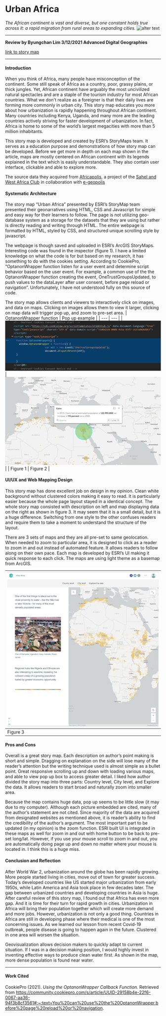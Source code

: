 # Urban Africa
*The African continent is vast and diverse, but one constant holds true across it: a rapid migration from rural areas to expanding cities.*
![alter text](/img/main.png)
___
**Review by Byungchan Lim
3/12/2021
Advanced Digital Geographies**

[link to story map](https://storymaps.arcgis.com/stories/73a4b40120b44a3fb9d6935d53d49330)
___
#### Introduction
When you think of Africa, many people have misconception of the continent. Some still speak of Africa as a country, poor, grassy plains, or thick jungles. Yet, African continent have arguably the most uncivilized natural spectacles and are a staple of the tourism industry for most African countries. What we don't realize as a foreigner is that their daily lives are forming more commonly in urban city. This story map educates you more about how urbanization is rapidly happening throughout African continent. Many countries including Kenya, Uganda, and many more are the leading countries actively striving for faster development of urbanization. In fact, Africa is home to some of the world’s largest megacities with more than 5 million inhabitants.

This story map is developed and created by ESRI’s StoryMaps team. It serves as a education purpose and demonstrations of how story map can be developed. Before we get more in depth on each map shown in the article, maps are mostly centered on African continent with its legends explained in the text which is easily understandable. They also contain user interface, clickable and able to explore more.

The source data they acquired from [Africapolis]( https://africapolis.org/data), a project of the [Sahel and West Africa Club](https://www.oecd.org/swac/) in collaboration with [e-geopolis](http://e-geopolis.org/en/home/)

#### Systematic Architecture
The story map “Urban Africa” presented by ESRI’s StoryMap team presented their geonarratives using HTML, CSS and Javascript for simple and easy way for their learners to follow. The page is not utilizing geo-database system as a storage for the datasets that they are using but rather is directly reading and writing through HTML. The entire webpage is formatted by HTML, styled by CSS, and structured unique scrolling style by javascript.

The webpage is though saved and uploaded in ESRI’s ArcGIS StoryMaps. Interesting code was found in the inspector (figure 1). I have a limited knowledge on what the code is for but based on my research, it has something to do with the cookies setting. According to CookiePro, “OptanonWrapper function listen for a user event and determine script behavior based on the user event. For example, a common use of the the OptanonWrapper function creating the event, OneTrustGroupsUpdated, to push values to the dataLayer after user consent, before page reload or navigation”. Unfortunately, I have not understood fully on this source of code.

The story map allows clients and viewers to interactively click on images, and data on maps. Clicking on images allows them to view it larger, clicking on map data will trigger pop up, and zoom to pre-set area.
| OptanonWrapper function | Pop up example |
| --- | --- |
| ![alter text](/img/cookie.png) | ![alter text](/img/popup.png)|
| Figure 1 | Figure 2 |

#### UI/UX and Web Mapping Design
This story map has done excellent job on design in my opinion. Clean white background without clustered colors making it easy to read. It is particularly easier because the whole page layout stayed in a identical concept. The whole story map consisted with description on left and map displaying data on the right as shown in figure 3. It may seem that it is a small detail, but it is a huge difference. Switching from one style to the other confuses readers and require them to take a moment to understand the structure of the layout.

There are 3 sets of maps and they are all pre-set to same geolocation. When needed to zoom to particular area, it is designed to click as a reader to zoom in and out instead of automated feature. It allows readers to follow along on their own pace. Each map is developed by ESRI’s UI making it quick response to each click. The maps are using light theme as a basemap from ArcGIS.

| <img src="img/format.png" width="800" height="500">  |
| :---|
| Figure 3 |
#### Pros and Cons
Overall is a great story map. Each description on author’s point making is short and simple. Dragging on explanation on the side will lose many of the reader’s attention but the writing technique used is almost simple as a bullet point. Great responsive scrolling up and down with loading various maps, and able to view pop up box to access greater detail. I liked how author divided the story map into three parts: Country level, City level, and Explore the data. It allows readers to start broad and naturally zoom into smaller area.

Because the map contains huge data, pop up seems to be little slow (it may due to my computer). Although each picture embedded are cited, many of the author’s statement are not cited. Since majority of the data are acquired from designated websites as mentioned above, it is reader’s ability to find the credibility of the author’s argument. The most important part to be updated (in my opinion) is the zoom function. ESRI built UI is integrated in these maps as well for zoom in and out with home button to be back to pre-set long/lat. However, if you use your mouse scroll to zoom in and out, you are automatically doing page up and down no matter where your mouse is located in. I think this is a huge miss.

#### Conclusion and Reflection
After World War 2, urbanization around the globe has been rapidly growing. More people started living in cities, move out of town for greater success. Today’s developed countries like US started major urbanization from early 1950s, while Latin America and Asia took place in few decades later. The gap between urbanized countries and developing countries in Asia is huge. After careful review of this story map, I found out that Africa has even more gap. And it is time for their turn for rapid growth in cities. Urbanization in Africa will bring their population together which will create more demand and more jobs. However, urbanization is not only a good thing. Countries in Africa are still in developing phase where their medical is one of the most concerning issues. As we learned our lesson from recent Covid-19 outbreak, people disease is going to happen again in the future. Clustered in one area will worsen the situation.

Geovisualization allows decision makers to quickly adapt to current situation. If I was in a decision making position, I would highly invest in inventing effective ways to produce clean water first. As shown in the map, more dense population is found near water. 

___
#### Work Cited
CookiePro (2021). *Using the OptanonWrapper Callback Function.* Retrieved from https://community.cookiepro.com/s/article/UUID-29158b4e-22f6-0067-aa36-94f3b8cf3561#:~:text=You%20can%20use%20the%20OptanonWrapper,before%20page%20reload%20or%20navigation.
